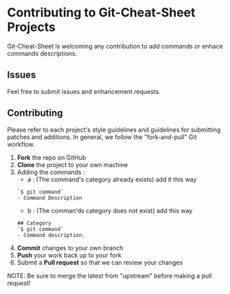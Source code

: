 Contributing to Git-Cheat-Sheet Projects
=========================================

Git-Cheat-Sheet is welcoming any contribution to add commands or enhace commands descriptions.

Issues
------

Feel free to submit issues and enhancement requests.

Contributing
------------

Please refer to each project's style guidelines and guidelines for submitting patches and additions. In general, we follow the "fork-and-pull" Git workflow.

 1. **Fork** the repo on GitHub
 2. **Clone** the project to your own machine
 3. Adding the commands :
     - a : (The command's category already exists) add it this way 
     ```
     `$ git command`
     - Command Description
     ```
     - b : (The comman'ds category does not exist) add this way
     ```
     ## Category
     `$ git command`
     - Command description.
     ```
 4. **Commit** changes to your own branch
 5. **Push** your work back up to your fork
 6. Submit a **Pull request** so that we can review your changes

NOTE: Be sure to merge the latest from "upstream" before making a pull request!
